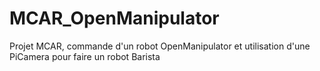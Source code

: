 # MCAR_OpenManipulator
Projet MCAR, commande d'un robot OpenManipulator et utilisation d'une PiCamera pour faire un robot Barista
